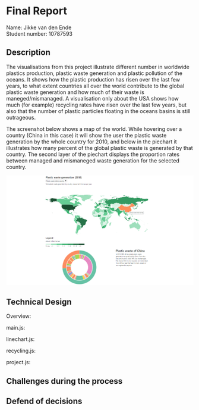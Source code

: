 # Final Report

Name: Jikke van den Ende  
Student number: 10787593

## Description
The visualisations from this project illustrate different number in worldwide plastics production, plastic waste generation and plastic pollution of the oceans. It shows how the plastic production has risen over the last few years, to what extent countries all over the world contribute to the global plastic waste generation and how much of their waste is maneged/mismanaged. A visualisation only about the USA shows how much (for example) recycling rates have risen over the last few years, but also that the number of plastic particles floating in the oceans basins is still outrageous.  

The screenshot below shows a map of the world. While hovering over a country (China in this case) it will show the user the plastic waste generation by the whole country for 2010, and below in the piechart it illustrates how many percent of the global plastic waste is generated by that country. The second layer of the piechart displays the proportion rates between managed and mismaneged waste generation for the selected country.

![alt text](/doc/reportScreenshot.png)  

## Technical Design  

Overview:  

main.js:  

linechart.js:

recycling.js:  

project.js: 



## Challenges during the process  

## Defend of decisions
